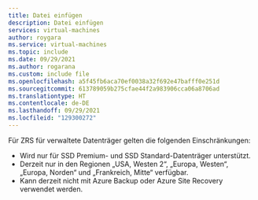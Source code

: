 ```yaml
---
title: Datei einfügen
description: Datei einfügen
services: virtual-machines
author: roygara
ms.service: virtual-machines
ms.topic: include
ms.date: 09/29/2021
ms.author: rogarana
ms.custom: include file
ms.openlocfilehash: a5f45fb6aca70ef0038a32f692e47bafff0e251d
ms.sourcegitcommit: 613789059b275cfae44f2a983906cca06a8706ad
ms.translationtype: HT
ms.contentlocale: de-DE
ms.lasthandoff: 09/29/2021
ms.locfileid: "129300272"
---
```

Für ZRS für verwaltete Datenträger gelten die folgenden Einschränkungen:

- Wird nur für SSD Premium- und SSD Standard-Datenträger unterstützt.
- Derzeit nur in den Regionen „USA, Westen 2“, „Europa, Westen“, „Europa, Norden“ und „Frankreich, Mitte“ verfügbar.
- Kann derzeit nicht mit Azure Backup oder Azure Site Recovery verwendet werden.
